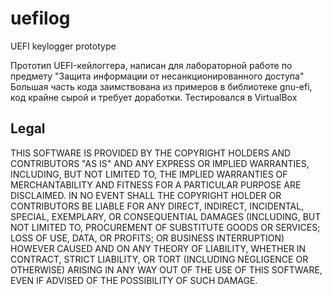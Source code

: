 # uefilog
UEFI keylogger prototype

Прототип UEFI-кейлоггера, написан для лабораторной работе по предмету "Защита информации от несанкционированного доступа"
Большая часть кода заимствована из примеров в библиотеке gnu-efi, код крайне сырой и требует доработки.
Тестировался в VirtualBox


## Legal

THIS SOFTWARE IS PROVIDED BY THE COPYRIGHT HOLDERS AND
CONTRIBUTORS "AS IS" AND ANY EXPRESS OR IMPLIED WARRANTIES,
INCLUDING, BUT NOT LIMITED TO, THE IMPLIED WARRANTIES OF
MERCHANTABILITY AND FITNESS FOR A PARTICULAR PURPOSE ARE
DISCLAIMED. IN NO EVENT SHALL THE COPYRIGHT HOLDER OR
CONTRIBUTORS BE LIABLE FOR ANY DIRECT, INDIRECT,
INCIDENTAL, SPECIAL, EXEMPLARY, OR CONSEQUENTIAL DAMAGES
(INCLUDING, BUT NOT LIMITED TO, PROCUREMENT OF SUBSTITUTE
GOODS OR SERVICES; LOSS OF USE, DATA, OR PROFITS; OR
BUSINESS INTERRUPTION) HOWEVER CAUSED AND ON ANY THEORY OF
LIABILITY, WHETHER IN CONTRACT, STRICT LIABILITY, OR TORT
(INCLUDING NEGLIGENCE OR OTHERWISE) ARISING IN ANY WAY OUT
OF THE USE OF THIS SOFTWARE, EVEN IF ADVISED OF THE
POSSIBILITY OF SUCH DAMAGE.
